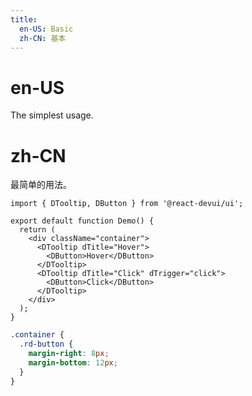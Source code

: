 ```yaml
---
title:
  en-US: Basic
  zh-CN: 基本
---
```


# en-US

The simplest usage.

# zh-CN

最简单的用法。

```tsx
import { DTooltip, DButton } from '@react-devui/ui';

export default function Demo() {
  return (
    <div className="container">
      <DTooltip dTitle="Hover">
        <DButton>Hover</DButton>
      </DTooltip>
      <DTooltip dTitle="Click" dTrigger="click">
        <DButton>Click</DButton>
      </DTooltip>
    </div>
  );
}
```

```scss
.container {
  .rd-button {
    margin-right: 8px;
    margin-bottom: 12px;
  }
}
```
